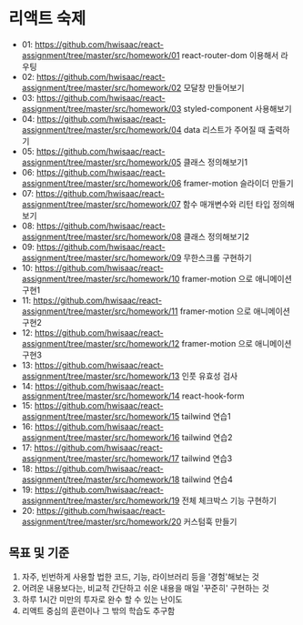 # 리액트 숙제

- 01: https://github.com/hwisaac/react-assignment/tree/master/src/homework/01 react-router-dom 이용해서 라우팅
- 02: https://github.com/hwisaac/react-assignment/tree/master/src/homework/02 모달창 만들어보기
- 03: https://github.com/hwisaac/react-assignment/tree/master/src/homework/03 styled-component 사용해보기
- 04: https://github.com/hwisaac/react-assignment/tree/master/src/homework/04 data 리스트가 주어질 때 출력하기
- 05: https://github.com/hwisaac/react-assignment/tree/master/src/homework/05 클래스 정의해보기1
- 06: https://github.com/hwisaac/react-assignment/tree/master/src/homework/06 framer-motion 슬라이더 만들기
- 07: https://github.com/hwisaac/react-assignment/tree/master/src/homework/07 함수 매개변수와 리턴 타입 정의해보기
- 08: https://github.com/hwisaac/react-assignment/tree/master/src/homework/08 클래스 정의해보기2
- 09: https://github.com/hwisaac/react-assignment/tree/master/src/homework/09 무한스크롤 구현하기
- 10: https://github.com/hwisaac/react-assignment/tree/master/src/homework/10 framer-motion 으로 애니메이션 구현1
- 11: https://github.com/hwisaac/react-assignment/tree/master/src/homework/11 framer-motion 으로 애니메이션 구현2
- 12: https://github.com/hwisaac/react-assignment/tree/master/src/homework/12 framer-motion 으로 애니메이션 구현3
- 13: https://github.com/hwisaac/react-assignment/tree/master/src/homework/13 인풋 유효성 검사
- 14: https://github.com/hwisaac/react-assignment/tree/master/src/homework/14 react-hook-form
- 15: https://github.com/hwisaac/react-assignment/tree/master/src/homework/15 tailwind 연습1
- 16: https://github.com/hwisaac/react-assignment/tree/master/src/homework/16 tailwind 연습2
- 17: https://github.com/hwisaac/react-assignment/tree/master/src/homework/17 tailwind 연습3
- 18: https://github.com/hwisaac/react-assignment/tree/master/src/homework/18 tailwind 연습4
- 19: https://github.com/hwisaac/react-assignment/tree/master/src/homework/19 전체 체크박스 기능 구현하기
- 20: https://github.com/hwisaac/react-assignment/tree/master/src/homework/20 커스텀훅 만들기

## 목표 및 기준

1. 자주, 빈번하게 사용할 법한 코드, 기능, 라이브러리 등을 '경험'해보는 것
2. 어려운 내용보다는, 비교적 간단하고 쉬운 내용을 매일 '꾸준히' 구현하는 것
3. 하루 1시간 미만의 투자로 완수 할 수 있는 난이도
4. 리액트 중심의 훈련이나 그 밖의 학습도 추구함
